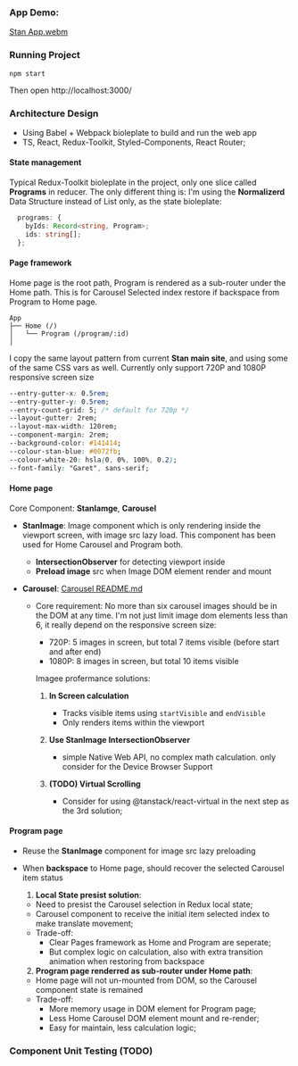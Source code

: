 ### App Demo:

[Stan App.webm](https://github.com/user-attachments/assets/045f3050-11b2-4a8a-9cc7-da2df5a0de5d)

### Running Project

```
npm start
```

Then open http://localhost:3000/

### Architecture Design

- Using Babel + Webpack bioleplate to build and run the web app
- TS, React, Redux-Toolkit, Styled-Components, React Router;

#### State management

Typical Redux-Toolkit bioleplate in the project, only one slice called **Programs** in reducer.
The only different thing is: I'm using the **Normalizerd** Data Structure instead of List only, as the state bioleplate:

```typescript
  programs: {
    byIds: Record<string, Program>;
    ids: string[];
  };
```

#### Page framework

Home page is the root path, Program is rendered as a sub-router under the Home path.
This is for Carousel Selected index restore if backspace from Program to Home page.

```
App
├── Home (/)
│   └── Program (/program/:id)
│
```

I copy the same layout pattern from current **Stan main site**, and using some of the same CSS vars as well.
Currently only support 720P and 1080P responsive screen size

```css
--entry-gutter-x: 0.5rem;
--entry-gutter-y: 0.5rem;
--entry-count-grid: 5; /* default for 720p */
--layout-gutter: 2rem;
--layout-max-width: 120rem;
--component-margin: 2rem;
--background-color: #141414;
--colour-stan-blue: #0072fb;
--colour-white-20: hsla(0, 0%, 100%, 0.2);
--font-family: "Garet", sans-serif;
```

#### Home page

Core Component: **StanIamge**, **Carousel**

- **StanImage**: Image component which is only rendering inside the viewport screen, with image src lazy load. This component has been used for Home Carousel and Program both.

  - **IntersectionObserver** for detecting viewport inside
  - **Preload image** src when Image DOM element render and mount

- **Carousel**:
  [Carousel README.md](https://github.com/hlissnake/stan/tree/main/src/components/Carousel/README.md)

  - Core requirement: No more than six carousel images should be in the DOM at any time.
    I'm not just limit image dom elements less than 6, it really depend on the responsive screen size:

    - 720P: 5 images in screen, but total 7 items visible (before start and after end)
    - 1080P: 8 images in screen, but total 10 items visible

    Imagee profermance solutions:

    1. **In Screen calculation**

       - Tracks visible items using `startVisible` and `endVisible`
       - Only renders items within the viewport

    2. **Use StanImage IntersectionObserver**

       - simple Native Web API, no complex math calculation. only consider for the Device Browser Support

    3. **(TODO) Virtual Scrolling**
       - Consider for using @tanstack/react-virtual in the next step as the 3rd solution;

#### Program page

- Reuse the **StanImage** component for image src lazy preloading

- When **backspace** to Home page, should recover the selected Carousel item status

  1. **Local State presist solution**:

    - Need to presist the Carousel selection in Redux local state;
    - Carousel component to receive the initial item selected index to make translate movement;
    - Trade-off:
      - Clear Pages framework as Home and Program are seperate;
      - But complex logic on calculation, also with extra transition animation when restoring from backspace

  2. **Program page renderred as sub-router under Home path**:

    - Home page will not un-mounted from DOM, so the Carousel component state is remained
    - Trade-off:
      - More memory usage in DOM element for Program page;
      - Less Home Carousel DOM element mount and re-render;
      - Easy for maintain, less calculation logic;


### Component Unit Testing (TODO)
